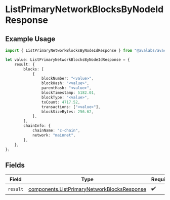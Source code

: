 # ListPrimaryNetworkBlocksByNodeIdResponse

## Example Usage

```typescript
import { ListPrimaryNetworkBlocksByNodeIdResponse } from "@avalabs/avacloud-sdk/models/operations";

let value: ListPrimaryNetworkBlocksByNodeIdResponse = {
    result: {
        blocks: [
            {
                blockNumber: "<value>",
                blockHash: "<value>",
                parentHash: "<value>",
                blockTimestamp: 5182.01,
                blockType: "<value>",
                txCount: 4717.52,
                transactions: ["<value>"],
                blockSizeBytes: 256.62,
            },
        ],
        chainInfo: {
            chainName: "c-chain",
            network: "mainnet",
        },
    },
};
```

## Fields

| Field                                                                                                      | Type                                                                                                       | Required                                                                                                   | Description                                                                                                |
| ---------------------------------------------------------------------------------------------------------- | ---------------------------------------------------------------------------------------------------------- | ---------------------------------------------------------------------------------------------------------- | ---------------------------------------------------------------------------------------------------------- |
| `result`                                                                                                   | [components.ListPrimaryNetworkBlocksResponse](../../models/components/listprimarynetworkblocksresponse.md) | :heavy_check_mark:                                                                                         | N/A                                                                                                        |